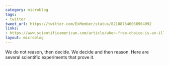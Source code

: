 ```yaml
---
category: microblog
tags:
- twitter
tweet_url: https://twitter.com/ExMember/status/821087546058964992
links:
- https://www.scientificamerican.com/article/when-free-choice-is-an-illusion/
layout: microblog
---
```

We do not reason, then decide. We decide and then reason. Here are several scientific experiments that prove it.
